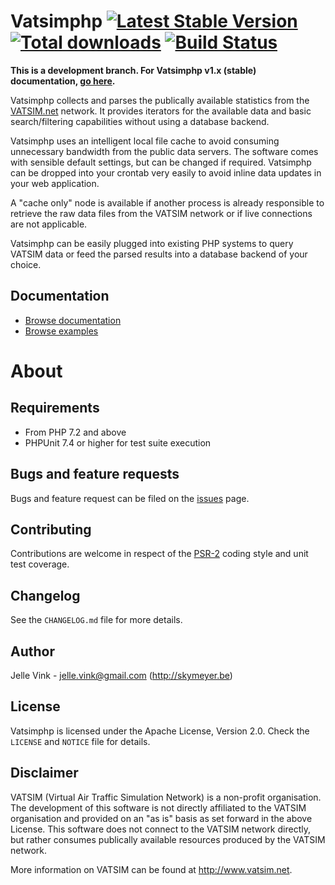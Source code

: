 # Vatsimphp [![Latest Stable Version](https://img.shields.io/github/release/skymeyer/vatsimphp.svg)](https://packagist.org/packages/skymeyer/vatsimphp) [![Total downloads](https://img.shields.io/packagist/dt/skymeyer/vatsimphp.svg)](https://packagist.org/packages/skymeyer/vatsimphp) [![Build Status](https://travis-ci.com/skymeyer/Vatsimphp.svg?branch=master)](https://travis-ci.com/skymeyer/Vatsimphp)


**This is a development branch. For Vatsimphp v1.x (stable) documentation, [go here](https://github.com/skymeyer/Vatsimphp/blob/1.x/README.md).**

Vatsimphp collects and parses the publically available statistics
from the [VATSIM.net](http://www.vatsim.net) network. It provides
iterators for the available data and basic search/filtering
capabilities without using a database backend.

Vatsimphp uses an intelligent local file cache to avoid consuming
unnecessary bandwidth from the public data servers. The software
comes with sensible default settings, but can be changed if
required. Vatsimphp can be dropped into your crontab very easily
to avoid inline data updates in your web application.

A "cache only" node is available if another process
is already responsible to retrieve the raw data files from the
VATSIM network or if live connections are not applicable.

Vatsimphp can be easily plugged into existing PHP systems to
query VATSIM data or feed the parsed results into a database
backend of your choice.

Documentation
-------------

- [Browse documentation](https://github.com/skymeyer/Vatsimphp/blob/master/docs/index.md)
- [Browse examples](https://github.com/skymeyer/Vatsimphp/tree/master/examples)

About
=====

Requirements
------------

- From PHP 7.2 and above
- PHPUnit 7.4 or higher for test suite execution

Bugs and feature requests
-------------------------

Bugs and feature request can be filed on the [issues](https://github.com/skymeyer/Vatsimphp/issues) page.

Contributing
------------

Contributions are welcome in respect of the [PSR-2](https://github.com/php-fig/fig-standards/blob/master/accepted/PSR-2-coding-style-guide.md)
coding style and unit test coverage.

Changelog
---------

See the `CHANGELOG.md` file for more details.

Author
------

Jelle Vink - <jelle.vink@gmail.com> (<http://skymeyer.be>)

License
-------

Vatsimphp is licensed under the Apache License, Version 2.0. Check the `LICENSE` and `NOTICE` file for details.

Disclaimer
----------

VATSIM (Virtual Air Traffic Simulation Network) is a non-profit organisation.
The development of this software is not directly affiliated to the VATSIM
organisation and provided on an "as is" basis as set forward in the above License.
This software does not connect to the VATSIM network directly, but rather consumes
publically available resources produced by the VATSIM network.

More information on VATSIM can be found at <http://www.vatsim.net>.
